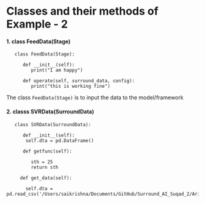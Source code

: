 # Classes and their methods of Example - 2

#### 1. class FeedData(Stage)

       class FeedData(Stage):

          def __init__(self):
             print("I am happy")

          def operate(self, surround_data, config):
             print("this is working fine")


The class `FeedData(Stage)`  is to input the data to the model/framework


#### 2. classs SVRData(SurroundData)

       class SVRData(SurroundData):
   
          def __init__(self):
           self.dta = pd.DataFrame()

          def getfunc(self):
     
             sth = 25
             return sth

         def get_data(self):
           
           self.dta = pd.read_csv('/Users/saikrishna/Documents/GitHub/Surround_AI_Suqad_2/Arima/arima/data/Apple_Data_300.csv')

